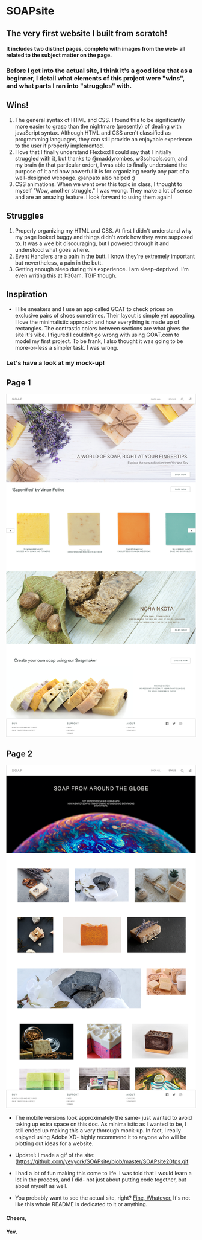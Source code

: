 # SOAPsite

## The very first website I built from scratch! 
#### It includes two distinct pages, complete with images from the web- all related to the subject matter on the page.

### Before I get into the actual site, I think it's a good idea that as a beginner, I detail what elements of this project were "wins", and what parts I ran into "struggles" with.

## Wins!

1. The general syntax of HTML and CSS. I found this to be significantly more easier to grasp than the nightmare (presently) of dealing with javaScript syntax. Although HTML and CSS aren't classified as programming languages, they can still provide an enjoyable experience to the user if properly implemented.
2. I love that I finally understand Flexbox! I could say that I initially struggled with it, but thanks to @maddyrombes, w3schools.com, and my brain (in that particular order), I was able to finally understand the purpose of it and how powerful it is for organizing nearly any part of a well-designed webpage. @anpato also helped :)
3. CSS animations. When we went over this topic in class, I thought to myself "Wow, another struggle." I was wrong. They make a lot of sense and are an amazing feature. I look forward to using them again!

## Struggles

1. Properly organizing my HTML and CSS. At first I didn't understand why my page looked buggy and things didn't work how they were supposed to. It was a wee bit discouraging, but I powered through it and understood what goes where.
2. Event Handlers are a pain in the butt. I know they're extremely important but nevertheless, a pain in the butt.
3. Getting enough sleep during this experience. I am sleep-deprived. I'm even writing this at 1:30am. TGIF though.

## Inspiration
* I like sneakers and I use an app called GOAT to check prices on exclusive pairs of shoes sometimes. Their layout is simple yet appealing. I love the minimalistic approach and how everything is made up of rectangles. The contrastic colors between sections are what gives the site it's vibe. I figured I couldn't go wrong with using GOAT.com to model my first project. To be frank, I also thought it was going to be more-or-less a simpler task. I was wrong. 

### Let's have a look at my mock-up!


## Page 1


![Page 1](https://github.com/yevyork/SOAPsite/blob/master/mock-up/web1.png?raw=true)

## Page 2


![Page 2](https://github.com/yevyork/SOAPsite/blob/master/mock-up/web2.png?raw=true)




* The mobile versions look approximately the same- just wanted to avoid taking up extra space on this doc. As minimalistic as I wanted to be, I still ended up making this a very thorough mock-up. In fact, I really enjoyed using Adobe XD- highly recommend it to anyone who will be plotting out ideas for a website. 

* Update!: I made a gif of the site: (https://github.com/yevyork/SOAPsite/blob/master/SOAPsite20fps.gif

* I had a lot of fun making this come to life. I was told that I would learn a lot in the process, and I did- not just about putting code together, but about myself as well.

* You probably want to see the actual site, right? <a href="https://yevyork.github.io/SOAPsite/" target="_blank" rel="noopener">Fine, Whatever.</a> It's not like this whole README is dedicated to it or anything.



#### Cheers,
#### Yev.



